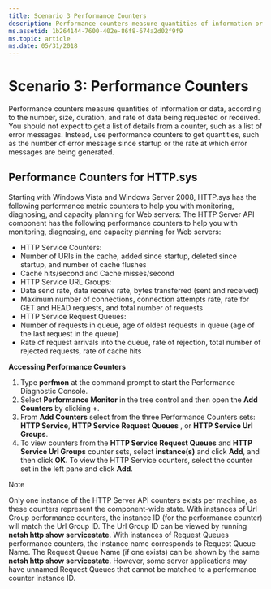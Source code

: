 ```yaml
---
title: Scenario 3 Performance Counters
description: Performance counters measure quantities of information or data, according to the number, size, duration, and rate of data being requested or received.
ms.assetid: 1b264144-7600-402e-86f8-674a2d02f9f9
ms.topic: article
ms.date: 05/31/2018
---
```


# Scenario 3: Performance Counters

Performance counters measure quantities of information or data, according to the number, size, duration, and rate of data being requested or received. You should not expect to get a list of details from a counter, such as a list of error messages. Instead, use performance counters to get quantities, such as the number of error message since startup or the rate at which error messages are being generated.

## Performance Counters for HTTP.sys

Starting with Windows Vista and Windows Server 2008, HTTP.sys has the following performance metric counters to help you with monitoring, diagnosing, and capacity planning for Web servers: The HTTP Server API component has the following performance counters to help you with monitoring, diagnosing, and capacity planning for Web servers:

-   HTTP Service Counters:
-   Number of URIs in the cache, added since startup, deleted since startup, and number of cache flushes
-   Cache hits/second and Cache misses/second
-   HTTP Service URL Groups:
-   Data send rate, data receive rate, bytes transferred (sent and received)
-   Maximum number of connections, connection attempts rate, rate for GET and HEAD requests, and total number of requests
-   HTTP Service Request Queues:
-   Number of requests in queue, age of oldest requests in queue (age of the last request in the queue)
-   Rate of request arrivals into the queue, rate of rejection, total number of rejected requests, rate of cache hits

**Accessing Performance Counters**

1.  Type **perfmon** at the command prompt to start the Performance Diagnostic Console.
2.  Select **Performance Monitor** in the tree control and then open the **Add Counters** by clicking **+**.
3.  From **Add Counters** select from the three Performance Counters sets: **HTTP Service**, **HTTP Service Request Queues** , or **HTTP Service Url Groups**.
4.  To view counters from the **HTTP Service Request Queues** and **HTTP Service Url Groups** counter sets, select **instance(s)** and click **Add**, and then click **OK**. To view the HTTP Service counters, select the counter set in the left pane and click **Add**.

> [!Note]  
> Only one instance of the HTTP Server API counters exists per machine, as these counters represent the component-wide state. With instances of Url Group performance counters, the instance ID (for the performance counter) will match the Url Group ID. The Url Group ID can be viewed by running **netsh http show servicestate**. With instances of Request Queues performance counters, the instance name corresponds to Request Queue Name. The Request Queue Name (if one exists) can be shown by the same **netsh http show servicestate**. However, some server applications may have unnamed Request Queues that cannot be matched to a performance counter instance ID.

 

 

 




